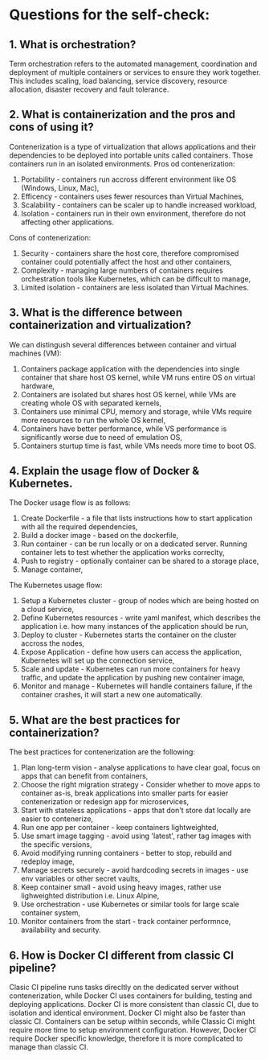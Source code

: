 # Questions for the self-check:

## 1. What is orchestration?
Term orchestration refers to the automated management, coordination and deployment of multiple containers or services to ensure they work together. This includes scaling, load balancing, service discovery, resource allocation, disaster recovery and fault tolerance. 

## 2. What is containerization and the pros and cons of using it?
Contenerization is a type of virtualization that allows applications and their dependencies to be deployed into portable units called containers. Those containers run in an isolated environments.
Pros od contenerization:
1. Portability - containers run accross different environment like OS (Windows, Linux, Mac),
2. Efficency - containers uses fewer resources than Virtual Machines,
3. Scalability - containers can be scaler up to handle increased workload,
4. Isolation - containers run in their own environment, therefore do not affecting other applications.

Cons of contenerization:
1. Security - containers share the host core, therefore compromised container could potentially affect the host and other containers,
2. Complexity - managing large numbers of containers requires orchestration tools like Kubernetes, which can be difficult to manage,
3. Limited isolation - containers are less isolated than Virtual Machines. 

## 3. What is the difference between containerization and virtualization?
We can distingush several differences between container and virtual machines (VM):
1. Containers package application with the dependencies into single container that share host OS kernel, while VM runs entire OS on virtual hardware,
2. Containers are isolated but shares host OS kernel, while VMs are creating whole OS with separated kernels,
3. Containers use minimal CPU, memory and storage, while VMs require more resources to run the whole OS kernel,
4. Containers have better performance, while VS performance is significantly worse due to need of emulation OS,
5. Containers sturtup time is fast, while VMs needs more time to boot OS. 

## 4. Explain the usage flow of Docker & Kubernetes.
The Docker usage flow is as follows:
1. Create Dockerfile - a file that lists instructions how to start application with all the required dependencies,
2. Build a docker image - based on the dockerfile,
3. Run container - can be run locally or on a dedicated server. Running container lets to test whether the application works correclty,
4. Push to registry - optionally container can be shared to a storage place,
5. Manage container,

The Kubernetes usage flow:
1. Setup a Kubernetes cluster - group of nodes which are being hosted on a cloud service,
2. Define Kubernetes resources - write yaml manifest, which describes the application i.e. how many instances of the application should be run,
3. Deploy to cluster - Kubernetes starts the container on the cluster accross the nodes,
4. Expose Application - define how users can access the application, Kubernetes will set up the connection service,
5. Scale and update - Kubernetes can run more containers for heavy traffic, and update the application by pushing new container image,
6. Monitor and manage - Kubernetes will handle containers failure, if the container crashes, it will start a new one automatically.

## 5. What are the best practices for containerization?
The best practices for contenerization are the following:
1. Plan long-term vision - analyse applications to have clear goal, focus on apps that can benefit from containers,
2. Choose the right migration strategy - Consider whether to move apps to container as-is, break applications into smaller parts for easier contenerization or redesign app for microservices,
3. Start with stateless applications - apps that don't store dat locally are easier to contenerize,
4. Run one app per container - keep containers lightweighted,
5. Use smart image tagging - avoid using 'latest', rather tag images with the specific versions, 
6. Avoid modifying running containers - better to stop, rebuild and redeploy image,
7. Manage secrets securely - avoid hardcoding secrets in images - use env variables or other secret vaults,
8. Keep container small - avoid using heavy images, rather use lighweighted distribution i.e. Linux Alpine,
9. Use orchestration - use Kubernetes or similar tools for large scale container system,
10. Monitor containers from the start - track container performnce, availability and security.

## 6. How is Docker CI different from classic CI pipeline?
Clasic CI pipeline runs tasks direcltly on the dedicated server without contenerization, while Docker CI uses containers for building, testing and deploying applications. 
Docker CI is more consistent than classic CI, due to isolation and identical environment.
Docker CI might also be faster than classic CI. Containers can be setup within seconds, while Classic Ci might require more time to setup environment configuration.
However, Docker CI require Docker specific knowledge, therefore it is more complicated to manage than classic CI.
